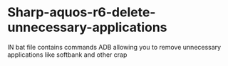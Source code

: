 # Sharp-aquos-r6-delete-unnecessary-applications



IN bat file contains commands ADB allowing you to remove unnecessary applications like softbank and other crap

